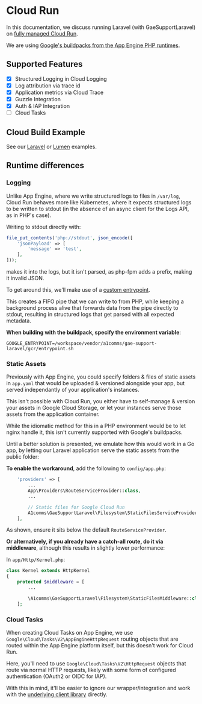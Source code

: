 # Cloud Run

In this documentation, we discuss running Laravel (with GaeSupportLaravel) on [fully managed Cloud Run](https://cloud.google.com/run/docs/reference/container-contract).

We are using [Google's buildpacks from the App Engine PHP runtimes](https://console.cloud.google.com/gcr/images/gae-runtimes/EU/buildpacks/php74/builder).

## Supported Features

- [x] Structured Logging in Cloud Logging
- [x] Log attribution via trace id
- [x] Application metrics via Cloud Trace
- [x] Guzzle Integration
- [x] Auth & IAP Integration
- [ ] Cloud Tasks

## Cloud Build Example

See our [Laravel](examples/laravel/buildpack-cloud-run) or [Lumen](examples/lumen/buildpack-cloud-run) examples.

## Runtime differences

### Logging

Unlike App Engine, where we write structured logs to files in `/var/log`, Cloud Run behaves more like Kubernetes, where it expects structured logs to be written to stdout (in the absence of an async client for the Logs API, as in PHP's case).

Writing to stdout directly with:
```php
file_put_contents('php://stdout', json_encode([
    'jsonPayload' => [
        'message' => 'test',
    ],
]));
```
makes it into the logs, but it isn't parsed, as php-fpm adds a prefix, making it invalid JSON.

To get around this, we'll make use of a [custom entrypoint](entrypoint.sh).

This creates a FIFO pipe that we can write to from PHP, while keeping a background process alive that forwards data from the pipe directly to stdout, resulting in structured logs that get parsed with all expected metadata.

**When building with the buildpack, specify the environment variable**:

```
GOOGLE_ENTRYPOINT=/workspace/vendor/a1comms/gae-support-laravel/gcr/entrypoint.sh
```

### Static Assets

Previously with App Engine, you could specify folders & files of static assets in `app.yaml` that would be uploaded & versioned alongside your app, but served independantly of your application's instances.

This isn't possible with Cloud Run, you either have to self-manage & version your assets in Google Cloud Storage, or let your instances serve those assets from the application container.

While the idiomatic method for this in a PHP environment would be to let nginx handle it, this isn't currently supported with Google's buildpacks.

Until a better solution is presented, we emulate how this would work in a Go app, by letting our Laravel application serve the static assets from the public folder:

**To enable the workaround**, add the following to `config/app.php`:

```php
    'providers' => [
        ...
        App\Providers\RouteServiceProvider::class,
        ...

        // Static files for Google Cloud Run
        A1comms\GaeSupportLaravel\Filesystem\StaticFilesServiceProvider::class,
    ],
```

As shown, ensure it sits below the default `RouteServiceProvider`.

**Or alternatively, if you already have a catch-all route, do it via middleware**, although this results in slightly lower performance:

In `app/Http/Kernel.php`:

```php
class Kernel extends HttpKernel
{
    protected $middleware = [
        ...

        \A1comms\GaeSupportLaravel\Filesystem\StaticFilesMiddleware::class,
    ];
```

### Cloud Tasks

When creating Cloud Tasks on App Engine, we use `Google\Cloud\Tasks\V2\AppEngineHttpRequest` routing objects that are routed within the App Engine platform itself, but this doesn't work for Cloud Run.

Here, you'll need to use `Google\Cloud\Tasks\V2\HttpRequest` objects that route via normal HTTP requests, likely with some form of configured authentication (OAuth2 or OIDC for IAP).

With this in mind, it'll be easier to ignore our wrapper/integration and work with the [underlying client library](https://github.com/googleapis/google-cloud-php/tree/master/Tasks/src/V2) directly.
